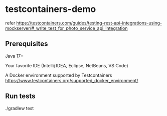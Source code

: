 # testcontainers-demo
refer https://testcontainers.com/guides/testing-rest-api-integrations-using-mockserver/#_write_test_for_photo_service_api_integration
## Prerequisites
Java 17+

Your favorite IDE (Intellij IDEA, Eclipse, NetBeans, VS Code)

A Docker environment supported by Testcontainers https://www.testcontainers.org/supported_docker_environment/

## Run tests
./gradlew test
